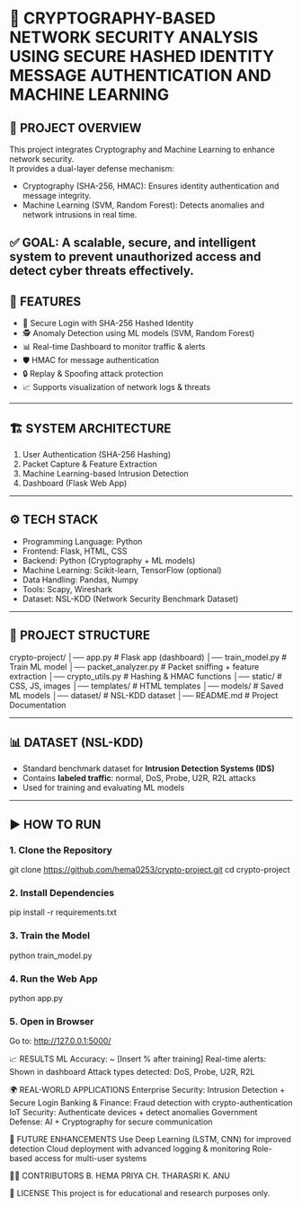 # 🔐 CRYPTOGRAPHY-BASED NETWORK SECURITY ANALYSIS USING SECURE HASHED IDENTITY MESSAGE AUTHENTICATION AND MACHINE LEARNING  

## 📌 PROJECT OVERVIEW  
This project integrates Cryptography and  Machine Learning  to enhance network security.  
It provides a dual-layer defense mechanism:  
- Cryptography (SHA-256, HMAC): Ensures identity authentication and message integrity.  
- Machine Learning (SVM, Random Forest): Detects anomalies and network intrusions in real time.  

✅ GOAL:  A scalable, secure, and intelligent system to prevent unauthorized access and detect cyber threats effectively.  
---
## 🚀 FEATURES  
- 🔑 Secure Login with SHA-256 Hashed Identity
- 🕵️ Anomaly Detection using ML models (SVM, Random Forest)  
- 📊 Real-time Dashboard to monitor traffic & alerts  
- 🛡️ HMAC for message authentication  
- 🔒 Replay & Spoofing attack protection
- 📈 Supports visualization of network logs & threats 

---
## 🏗️ SYSTEM ARCHITECTURE  
1. User Authentication (SHA-256 Hashing)
2. Packet Capture & Feature Extraction
3. Machine Learning-based Intrusion Detection
4. Dashboard (Flask Web App)
---
## ⚙️ TECH STACK  
- Programming Language: Python  
- Frontend: Flask, HTML, CSS  
- Backend: Python (Cryptography + ML models)  
- Machine Learning: Scikit-learn, TensorFlow (optional)  
- Data Handling: Pandas, Numpy  
- Tools: Scapy, Wireshark  
- Dataset: NSL-KDD (Network Security Benchmark Dataset)  
---
## 📂 PROJECT STRUCTURE  
crypto-project/
│── app.py # Flask app (dashboard)
│── train_model.py # Train ML model
│── packet_analyzer.py # Packet sniffing + feature extraction
│── crypto_utils.py # Hashing & HMAC functions
│── static/ # CSS, JS, images
│── templates/ # HTML templates
│── models/ # Saved ML models
│── dataset/ # NSL-KDD dataset
│── README.md # Project Documentation

---
## 📊 DATASET (NSL-KDD)  
- Standard benchmark dataset for **Intrusion Detection Systems (IDS)**  
- Contains **labeled traffic**: normal, DoS, Probe, U2R, R2L attacks  
- Used for training and evaluating ML models  
---
## ▶️ HOW TO RUN  
### 1. Clone the Repository
git clone https://github.com/hema0253/crypto-project.git
cd crypto-project

### 2. Install Dependencies
pip install -r requirements.txt

### 3. Train the Model
python train_model.py

### 4. Run the Web App
python app.py

### 5. Open in Browser
Go to: http://127.0.0.1:5000/

📈 RESULTS
ML Accuracy: ~ [Insert % after training]
Real-time alerts: Shown in dashboard
Attack types detected: DoS, Probe, U2R, R2L

🌍 REAL-WORLD APPLICATIONS
Enterprise Security: Intrusion Detection + Secure Login
Banking & Finance: Fraud detection with crypto-authentication
IoT Security: Authenticate devices + detect anomalies
Government Defense: AI + Cryptography for secure communication

🔮 FUTURE ENHANCEMENTS
Use Deep Learning (LSTM, CNN) for improved detection
Cloud deployment with advanced logging & monitoring
Role-based access for multi-user systems

👨‍💻 CONTRIBUTORS 
B. HEMA PRIYA
CH. THARASRI
K. ANU

📜 LICENSE
This project is for educational and research purposes only.
